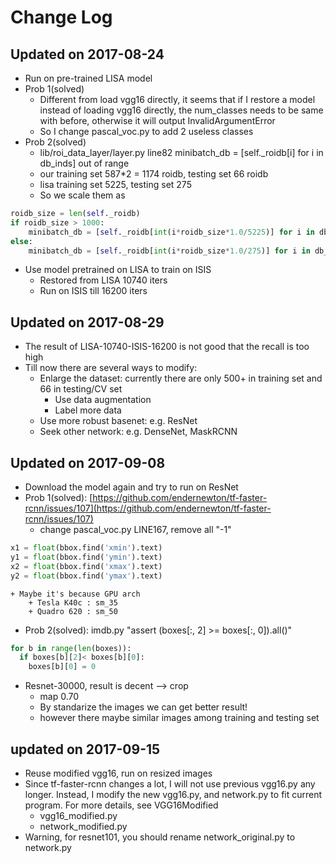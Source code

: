 # Change Log

## Updated on 2017-08-24
+ Run on pre-trained LISA model
+ Prob 1(solved)
    + Different from load vgg16 directly, it seems that if I restore a model instead of loading vgg16 directly, the num_classes needs to be same with before, otherwise it will output InvalidArgumentError
    + So I change pascal_voc.py to add 2 useless classes
+ Prob 2(solved)
    + lib/roi_data_layer/layer.py line82 minibatch_db = [self._roidb[i] for i in db_inds] out of range
    + our training set 587*2 = 1174 roidb, testing set 66 roidb
    + lisa training set 5225, testing set 275
    + So we scale them as 
```python
roidb_size = len(self._roidb)
if roidb_size > 1000:
    minibatch_db = [self._roidb[int(i*roidb_size*1.0/5225)] for i in db_inds]
else:
    minibatch_db = [self._roidb[int(i*roidb_size*1.0/275)] for i in db_inds]
```

+ Use model pretrained on LISA to train on ISIS
    + Restored from LISA 10740 iters
    + Run on ISIS till 16200 iters
    
## Updated on 2017-08-29
+ The result of LISA-10740-ISIS-16200 is not good that the recall is too high
+ Till now there are several ways to modify:
    + Enlarge the dataset: currently there are only 500+ in training set and 66 in testing/CV set
        + Use data augmentation
        + Label more data
    + Use more robust basenet: e.g. ResNet
    + Seek other network: e.g. DenseNet, MaskRCNN
    
## Updated on 2017-09-08
+ Download the model again and try to run on ResNet
+ Prob 1(solved): [https://github.com/endernewton/tf-faster-rcnn/issues/107](https://github.com/endernewton/tf-faster-rcnn/issues/107)
    + change pascal_voc.py LINE167, remove all "-1"
```python
x1 = float(bbox.find('xmin').text)
y1 = float(bbox.find('ymin').text)
x2 = float(bbox.find('xmax').text)
y2 = float(bbox.find('ymax').text)
```
    + Maybe it's because GPU arch
        + Tesla K40c : sm_35
        + Quadro 620 : sm_50
+ Prob 2(solved): imdb.py "assert (boxes[:, 2] >= boxes[:, 0]).all()"
```python
for b in range(len(boxes)):
  if boxes[b][2]< boxes[b][0]:
    boxes[b][0] = 0
```        
+ Resnet-30000, result is decent --> crop
    + map 0.70
    + By standarize the images we can get better result!
    + however there maybe similar images among training and testing set

## updated on 2017-09-15
+ Reuse modified vgg16, run on resized images
+ Since tf-faster-rcnn changes a lot, I will not use previous vgg16.py any longer. Instead, I modify the new vgg16.py, and network.py to fit current program. For more details, see VGG16Modified
    + vgg16_modified.py
    + network_modified.py
+ Warning, for resnet101, you should rename network_original.py to network.py
    
    

